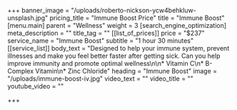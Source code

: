 +++
banner_image = "/uploads/roberto-nickson-ycw4behkluw-unsplash.jpg"
pricing_title = "Immune Boost Price"
title = "Immune Boost"
[menu.main]
parent = "Wellness"
weight = 3
[search_engine_optimization]
meta_description = ""
title_tag = ""
[[list_of_prices]]
price = "$237"
service_name = "Immune Boost"
subtitle = "1 hour 30 minutes"
[[service_list]]
body_text = "Designed to help your immune system, prevent illnesses and make you feel better faster after getting sick. Can you help improve immunity and promote optimal wellness\n\n* Vitamin C\n* B-Complex Vitamin\n* Zinc Chloride"
heading = "Immune Boost"
image = "/uploads/immune-boost-iv.jpg"
video_text = ""
video_title = ""
youtube_video = ""

+++
